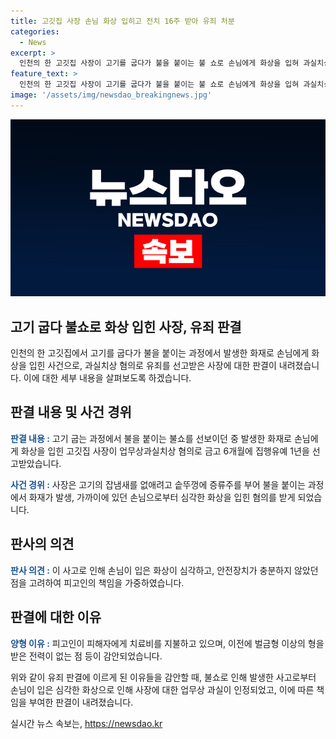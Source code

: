 ```yaml
---
title: 고깃집 사장 손님 화상 입히고 전치 16주 받아 유죄 처분 
categories:
  - News
excerpt: >
  인천의 한 고깃집 사장이 고기를 굽다가 불을 붙이는 불 쇼로 손님에게 화상을 입혀 과실치상 혐의로 유죄 판결을 받았다. 사고는 작년 6월에 발생했는데, 속뚜껑에 증류주를 부어 불을 붙이는 중에 일어났다. 손님은 얼굴과 몸에 화상을 입고 병원에서 16주 동안 치료를 받았다. 법정은 사고의 안전장치 부재와 피해의 심각성을 고려하여 유죄를 판단했으며, 사장은 집행유예 1년을 선고받았다.
feature_text: >
  인천의 한 고깃집 사장이 고기를 굽다가 불을 붙이는 불 쇼로 손님에게 화상을 입혀 과실치상 혐의로 유죄 판결을 받았다. 사고는 작년 6월에 발생했는데, 속뚜껑에 증류주를 부어 불을 붙이는 중에 일어났다. 손님은 얼굴과 몸에 화상을 입고 병원에서 16주 동안 치료를 받았다. 법정은 사고의 안전장치 부재와 피해의 심각성을 고려하여 유죄를 판단했으며, 사장은 집행유예 1년을 선고받았다.
image: '/assets/img/newsdao_breakingnews.jpg'
---
```


<p><img src="/assets/img/newsdao_breakingnews.jpg" alt="ontimetimes 속보" /></p>

<h2 data-ke-size="size26">고기 굽다 불쇼로 화상 입힌 사장, 유죄 판결</h2>

<p data-ke-size="size16">인천의 한 고깃집에서 고기를 굽다가 불을 붙이는 과정에서 발생한 화재로 손님에게 화상을 입힌 사건으로, 과실치상 혐의로 유죄를 선고받은 사장에 대한 판결이 내려졌습니다. 이에 대한 세부 내용을 살펴보도록 하겠습니다.</p>

<h2 data-ke-size="size24">판결 내용 및 사건 경위</h2>

<p data-ke-size="size16"><b><span style="color: #1a5490;">판결 내용 :</span></b> 고기 굽는 과정에서 불을 붙이는 불쇼를 선보이던 중 발생한 화재로 손님에게 화상을 입힌 고깃집 사장이 업무상과실치상 혐의로 금고 6개월에 집행유예 1년을 선고받았습니다.</p>

<p data-ke-size="size16"><b><span style="color: #1a5490;">사건 경위 :</span></b> 사장은 고기의 잡냄새를 없애려고 솥뚜껑에 증류주를 부어 불을 붙이는 과정에서 화재가 발생, 가까이에 있던 손님으로부터 심각한 화상을 입힌 혐의를 받게 되었습니다.</p>

<h2 data-ke-size="size24">판사의 의견</h2>

<p data-ke-size="size16"><b><span style="color: #1a5490;">판사 의견 :</span></b> 이 사고로 인해 손님이 입은 화상이 심각하고, 안전장치가 충분하지 않았던 점을 고려하여 피고인의 책임을 가중하였습니다.</p>

<h2 data-ke-size="size24">판결에 대한 이유</h2>

<p data-ke-size="size16"><b><span style="color: #1a5490;">양형 이유 :</span></b> 피고인이 피해자에게 치료비를 지불하고 있으며, 이전에 벌금형 이상의 형을 받은 전력이 없는 점 등이 감안되었습니다.</p>

<p data-ke-size="size16">위와 같이 유죄 판결에 이르게 된 이유들을 감안할 때, 불쇼로 인해 발생한 사고로부터 손님이 입은 심각한 화상으로 인해 사장에 대한 업무상 과실이 인정되었고, 이에 따른 책임을 부여한 판결이 내려졌습니다.</p>
실시간 뉴스 속보는, <a href="https://newsdao.kr" rel="dofollow">https://newsdao.kr</a>


